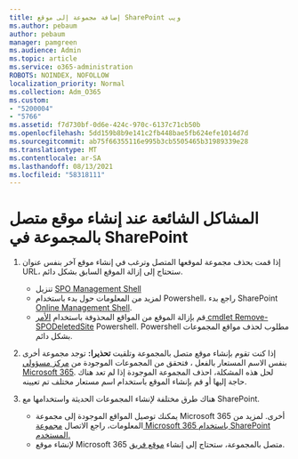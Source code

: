 ```yaml
---
title: إضافة مجموعة إلى موقع SharePoint ويب
ms.author: pebaum
author: pebaum
manager: pamgreen
ms.audience: Admin
ms.topic: article
ms.service: o365-administration
ROBOTS: NOINDEX, NOFOLLOW
localization_priority: Normal
ms.collection: Adm_O365
ms.custom:
- "5200004"
- "5766"
ms.assetid: f7d730bf-0d6e-424c-970c-6137c71cb50b
ms.openlocfilehash: 5dd159b8b9e141c2fb448bae5fb624efe1014d7d
ms.sourcegitcommit: ab75f66355116e995b3cb5505465b31989339e28
ms.translationtype: MT
ms.contentlocale: ar-SA
ms.lasthandoff: 08/13/2021
ms.locfileid: "58318111"
---
```

# <a name="common-issues-when-creating-a-group-connected-site-in-sharepoint"></a>المشاكل الشائعة عند إنشاء موقع متصل بالمجموعة في SharePoint

1. إذا قمت بحذف مجموعة لموقعها المتصل وترغب في إنشاء موقع آخر بنفس عنوان URL، ستحتاج إلى إزالة الموقع السابق بشكل دائم.

   - تنزيل [SPO Management Shell](https://support.office.com/article/introduction-to-the-sharepoint-online-management-shell-c16941c3-19b4-4710-8056-34c034493429)
   - لمزيد من المعلومات حول بدء باستخدام Powershell، راجع بدء SharePoint [Online Management Shell](https://docs.microsoft.com/powershell/module/sharepoint-online/remove-sposite).
   - قم بإزالة الموقع من المواقع المحذوفة باستخدام [الأمر cmdlet Remove-SPODeletedSite](https://docs.microsoft.com/powershell/module/sharepoint-online/remove-sposite?view=sharepoint-ps) Powershell. Powershell مطلوب لحذف مواقع المجموعات بشكل دائم.

1. إذا كنت تقوم بإنشاء موقع متصل بالمجموعة وتلقيت **تحذيرا:** توجد مجموعة أخرى بنفس الاسم المستعار بالفعل ، فتحقق من المجموعات الموجودة من [مركز مسؤولي Microsoft 365](https://admin.microsoft.com/AdminPortal/Home#/groups). لحل هذه المشكلة، احذف المجموعة الموجودة إذا لم تعد هناك حاجة إليها أو قم بإنشاء الموقع باستخدام اسم مستعار مختلف تم تعيينه.

1. هناك طرق مختلفة لإنشاء المجموعات الحديثة واستخدامها مع SharePoint.

   - يمكنك توصيل المواقع الموجودة إلى مجموعة Microsoft 365 أخرى. لمزيد من المعلومات، راجع الاتصال [مجموعة Microsoft 365 باستخدام SharePoint المستخدم.](https://docs.microsoft.com/sharepoint/dev/transform/modernize-connect-to-office365-group#connect-an-office-365-group-using-the-sharepoint-user-interface)
   - لإنشاء موقع Microsoft 365 متصل بالمجموعة، ستحتاج إلى إنشاء [موقع فريق](https://admin.microsoft.com/sharepoint).
